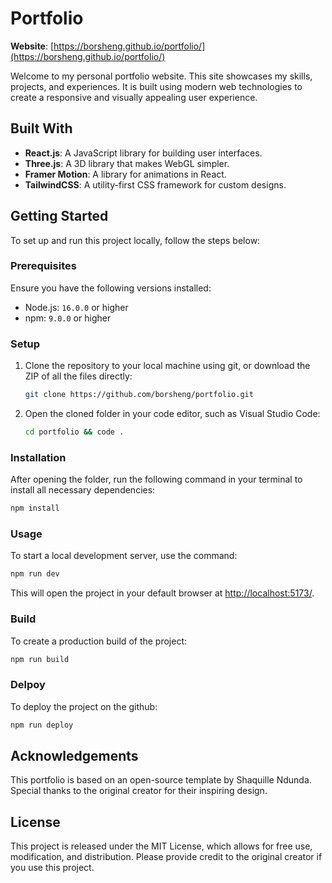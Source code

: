 
# Portfolio

**Website**: [https://borsheng.github.io/portfolio/](https://borsheng.github.io/portfolio/)

Welcome to my personal portfolio website. This site showcases my skills, projects, and experiences. It is built using modern web technologies to create a responsive and visually appealing user experience.

## Built With

- **React.js**: A JavaScript library for building user interfaces.
- **Three.js**: A 3D library that makes WebGL simpler.
- **Framer Motion**: A library for animations in React.
- **TailwindCSS**: A utility-first CSS framework for custom designs.

## Getting Started

To set up and run this project locally, follow the steps below:

### Prerequisites

Ensure you have the following versions installed:
- Node.js: `16.0.0` or higher
- npm: `9.0.0` or higher

### Setup

1. Clone the repository to your local machine using git, or download the ZIP of all the files directly:
   ```bash
   git clone https://github.com/borsheng/portfolio.git
   ```

2. Open the cloned folder in your code editor, such as Visual Studio Code:
   ```bash
   cd portfolio && code .
   ```

### Installation

After opening the folder, run the following command in your terminal to install all necessary dependencies:
   ```bash
   npm install
   ```

### Usage

To start a local development server, use the command:
   ```bash
   npm run dev
   ```

This will open the project in your default browser at [http://localhost:5173/](http://localhost:5173/).

### Build

To create a production build of the project:
   ```bash
   npm run build
   ```

### Delpoy

To deploy the project on the github:
   ```bash
   npm run deploy
   ```

## Acknowledgements

This portfolio is based on an open-source template by Shaquille Ndunda. Special thanks to the original creator for their inspiring design.

## License

This project is released under the MIT License, which allows for free use, modification, and distribution. Please provide credit to the original creator if you use this project.

